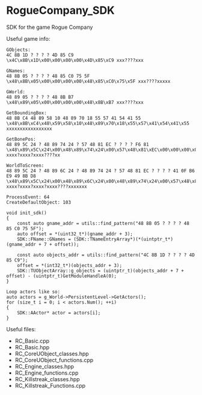 # RogueCompany_SDK
SDK for the game Rogue Company

Useful game info:
```
GObjects:
4C 8B 1D ? ? ? ? 4D 85 C9
\x4C\x8B\x1D\x00\x00\x00\x00\x4D\x85\xC9 xxx????xxx

GNames:
48 8B 05 ? ? ? ? 48 85 C0 75 5F
\x48\x8B\x05\x00\x00\x00\x00\x48\x85\xC0\x75\x5F xxx????xxxxx

GWorld:
48 89 05 ? ? ? ? 48 8B B7
\x48\x89\x05\x00\x00\x00\x00\x48\x8B\xB7 xxx????xxx

GetBoundingBox:
48 8B C4 48 89 58 10 48 89 70 18 55 57 41 54 41 55
\x48\x8B\xC4\x48\x59\x58\x10\x48\x89\x70\x18\x55\x57\x41\x54\x41\x55 xxxxxxxxxxxxxxxxx

GetBonePos:
48 89 5C 24 ? 48 89 74 24 ? 57 48 81 EC ? ? ? ? F6 81
\x48\x89\x5C\x24\x00\x48\x89\x74\x24\x00\x57\x48\x81\xEC\x00\x00\x00\x00\xF6\x81 xxxx?xxxx?xxxx????xx

WorldToScreen:
48 89 5C 24 ? 48 89 6C 24 ? 48 89 74 24 ? 57 48 81 EC ? ? ? ? 41 0F B6 E9 49 8B D8
\x48\x89\x5C\x24\x00\x48\x89\x6C\x24\x00\x48\x89\x74\x24\x00\x57\x48\x81\xEC\x00\x00\x00\x00\x41\x0F\xB6\xE9\x49\x8B\xD8 xxxx?xxxx?xxxx?xxxx????xxxxxxx

ProcessEvent: 64
CreateDefaultObject: 103

void init_sdk()
{
	const auto gname_addr = utils::find_pattern("48 8B 05 ? ? ? ? 48 85 C0 75 5F");
	auto offset = *(uint32_t*)(gname_addr + 3);
	SDK::FName::GNames = (SDK::TNameEntryArray*)(*(uintptr_t*)(gname_addr + 7 + offset));

	const auto objects_addr = utils::find_pattern("4C 8B 1D ? ? ? ? 4D 85 C9");
	offset = *(int32_t*)(objects_addr + 3);
	SDK::TUObjectArray::g_objects = (uintptr_t)(objects_addr + 7 + offset) - (uintptr_t)GetModuleHandleA(0);
}

Loop actors like so:
auto actors = g_World->PersistentLevel->GetActors();
for (size_t i = 0; i < actors.Num(); ++i)
{
	SDK::AActor* actor = actors[i];
}
```

Useful files:
- RC_Basic.cpp
- RC_Basic.hpp
- RC_CoreUObject_classes.hpp
- RC_CoreUObject_functions.cpp
- RC_Engine_classes.hpp
- RC_Engine_functions.cpp
- RC_Killstreak_classes.hpp
- RC_Killstreak_Functions.cpp
